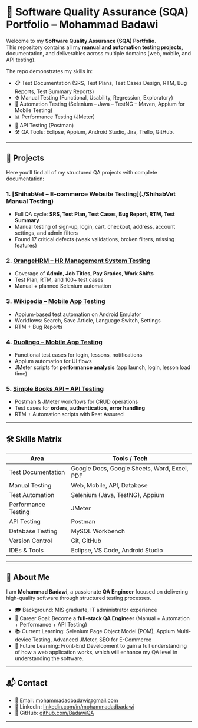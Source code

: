 # 🧪 Software Quality Assurance (SQA) Portfolio – Mohammad Badawi

Welcome to my **Software Quality Assurance (SQA) Portfolio**.  
This repository contains all my **manual and automation testing projects**, documentation, and deliverables across multiple domains (web, mobile, and API testing).  

The repo demonstrates my skills in:
- 📋 Test Documentation (SRS, Test Plans, Test Cases Design, RTM, Bug Reports, Test Summary Reports)  
- ⚙️ Manual Testing (Functional, Usability, Regression, Exploratory)  
- 🤖 Automation Testing (Selenium – Java – TestNG – Maven, Appium for Mobile Testing)  
- 📊 Performance Testing (JMeter)  
- 🔌 API Testing (Postman)  
- 🛠️ QA Tools: Eclipse, Appium, Android Studio, Jira, Trello, GitHub. 

---

## 📂 Projects

Here you’ll find all of my structured QA projects with complete documentation:

### 1. [ShihabVet – E-commerce Website Testing](./ShihabVet Manual Testing)
- Full QA cycle: **SRS, Test Plan, Test Cases, Bug Report, RTM, Test Summary**  
- Manual testing of sign-up, login, cart, checkout, address, account settings, and admin filters  
- Found 17 critical defects (weak validations, broken filters, missing features)

### 2. [OrangeHRM – HR Management System Testing](./OrangeHRM)
- Coverage of **Admin, Job Titles, Pay Grades, Work Shifts**  
- Test Plan, RTM, and 100+ test cases  
- Manual + planned Selenium automation  

### 3. [Wikipedia – Mobile App Testing](./Wikipedia)
- Appium-based test automation on Android Emulator  
- Workflows: Search, Save Article, Language Switch, Settings  
- RTM + Bug Reports  

### 4. [Duolingo – Mobile App Testing](./Duolingo)
- Functional test cases for login, lessons, notifications  
- Appium automation for UI flows  
- JMeter scripts for **performance analysis** (app launch, login, lesson load time)  

### 5. [Simple Books API – API Testing](./SimpleBooksAPI)
- Postman & JMeter workflows for CRUD operations  
- Test cases for **orders, authentication, error handling**  
- RTM + Automation scripts with Rest Assured  

---

## 🛠️ Skills Matrix

| Area                | Tools / Tech |
|---------------------|--------------|
| Test Documentation  | Google Docs, Google Sheets, Word, Excel, PDF |
| Manual Testing      | Web, Mobile, API, Database |
| Test Automation     | Selenium (Java, TestNG), Appium |
| Performance Testing | JMeter |
| API Testing         | Postman |
| Database Testing    | MySQL Workbench |
| Version Control     | Git, GitHub |
| IDEs & Tools        | Eclipse, VS Code, Android Studio |

---

## 👤 About Me
I am **Mohammad Badawi**, a passionate **QA Engineer** focused on delivering high-quality software through structured testing processes.  
- 🎓 Background: MIS graduate, IT administrator experience  
- 🚀 Career Goal: Become a **full-stack QA Engineer** (Manual + Automation + Performance + API Testing)  
- 📚 Current Learning: Selenium Page Object Model (POM), Appium Multi-device Testing, Advanced JMeter, SEO for E-Commerce
- 🔮 Future Learning: Front-End Development to gain a full understanding of how a web application works, which will enhance my QA level in understanding the software.  

---

## 📬 Contact
- 📧 Email: [mohammadadbadawi@gmail.com](mailto:mohammadadbadawi@gmail.com)  
- 💼 LinkedIn: [linkedin.com/in/mohammadadbadawi](https://linkedin.com)  
- 🐙 GitHub: [github.com/BadawiQA](https://github.com/BadawiQA)  

---
